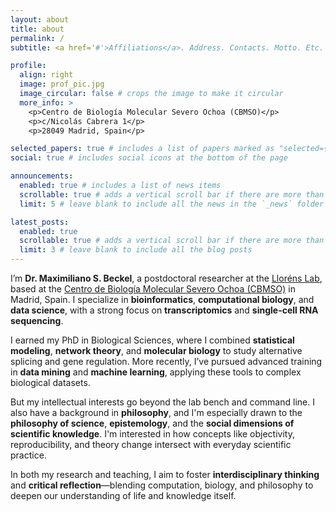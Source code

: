 ```yaml
---
layout: about
title: about
permalink: /
subtitle: <a href='#'>Affiliations</a>. Address. Contacts. Motto. Etc.

profile:
  align: right
  image: prof_pic.jpg
  image_circular: false # crops the image to make it circular
  more_info: >
    <p>Centro de Biología Molecular Severo Ochoa (CBMSO)</p>
    <p>c/Nicolás Cabrera 1</p>
    <p>28049 Madrid, Spain</p>

selected_papers: true # includes a list of papers marked as "selected={true}"
social: true # includes social icons at the bottom of the page

announcements:
  enabled: true # includes a list of news items
  scrollable: true # adds a vertical scroll bar if there are more than 3 news items
  limit: 5 # leave blank to include all the news in the `_news` folder

latest_posts:
  enabled: true
  scrollable: true # adds a vertical scroll bar if there are more than 3 new posts items
  limit: 3 # leave blank to include all the blog posts
---
```


I’m **Dr. Maximiliano S. Beckel**, a postdoctoral researcher at the [Lloréns Lab](https://llorenslab.cbm.uam.es/wordpress/), based at the [Centro de Biología Molecular Severo Ochoa (CBMSO)](https://www.cbm.uam.es/) in Madrid, Spain. I specialize in **bioinformatics**, **computational biology**, and **data science**, with a strong focus on **transcriptomics** and **single-cell RNA sequencing**.

I earned my PhD in Biological Sciences, where I combined **statistical modeling**, **network theory**, and **molecular biology** to study alternative splicing and gene regulation. More recently, I’ve pursued advanced training in **data mining** and **machine learning**, applying these tools to complex biological datasets.

But my intellectual interests go beyond the lab bench and command line. I also have a background in **philosophy**, and I'm especially drawn to the **philosophy of science**, **epistemology**, and the **social dimensions of scientific knowledge**. I'm interested in how concepts like objectivity, reproducibility, and theory change intersect with everyday scientific practice.

In both my research and teaching, I aim to foster **interdisciplinary thinking** and **critical reflection**—blending computation, biology, and philosophy to deepen our understanding of life and knowledge itself.

